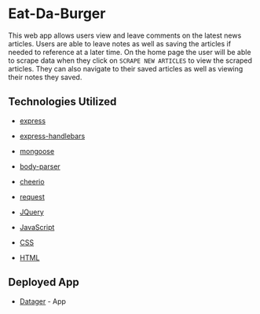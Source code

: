 # Eat-Da-Burger

This web app allows users view and leave comments on the latest news articles. Users are able to leave notes as well as saving the articles if needed to reference at a later time. On the home page the user will be able to scrape data when they click on `SCRAPE NEW ARTICLES` to view the scraped articles. They can also navigate to their saved articles as well as viewing their notes they saved. 


## Technologies Utilized
* [express](https://expressjs.com/)

* [express-handlebars](https://www.npmjs.com/package/express-handlebars)

* [mongoose](https://mongoosejs.com/)

* [body-parser](https://www.npmjs.com/package/body-parser)

* [cheerio](https://www.npmjs.com/package/cheerio)

* [request](https://www.npmjs.com/package/request)

* [JQuery](https://api.jquery.com/)

* [JavaScript](https://developer.mozilla.org/en-US/docs/Web/JavaScript)

* [CSS](https://developer.mozilla.org/en-US/docs/Web/CSS)

* [HTML](https://developer.mozilla.org/en-US/docs/Web/HTML)




## Deployed App
* [Datager](https://serene-falls-73354.herokuapp.com) - App